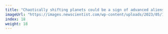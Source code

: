```yaml
---
title: "Chaotically shifting planets could be a sign of advanced aliens"
imageUrl: "https://images.newscientist.com/wp-content/uploads/2023/05/11141746/SEI_153437478.jpg?width=600"
index: 18
weight: 18
---
```

